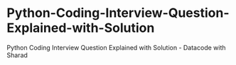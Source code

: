 # Python-Coding-Interview-Question-Explained-with-Solution
Python Coding Interview Question Explained with Solution - Datacode with Sharad
